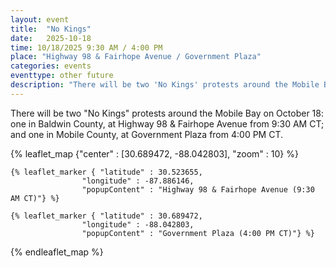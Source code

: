 ```yaml
---
layout: event
title:  "No Kings"
date:   2025-10-18
time: 10/18/2025 9:30 AM / 4:00 PM
place: "Highway 98 & Fairhope Avenue / Government Plaza"
categories: events
eventtype: other future
description: "There will be two 'No Kings' protests around the Mobile Bay on October 18: one in Baldwin County, at Highway 98 & Fairhope Avenue from 9:30 AM CT; and one in Mobile County, at Government Plaza from 4:00 PM CT."
---
```


There will be two "No Kings" protests around the Mobile Bay on October 18: one in Baldwin County, at Highway 98 & Fairhope Avenue from 9:30 AM CT; and one in Mobile County, at Government Plaza from 4:00 PM CT.

{% leaflet_map {"center" : [30.689472, -88.042803],
                 "zoom" : 10} %}

    {% leaflet_marker { "latitude" : 30.523655,
                    "longitude" : -87.886146,
                    "popupContent" : "Highway 98 & Fairhope Avenue (9:30 AM CT)"} %}
        
    {% leaflet_marker { "latitude" : 30.689472,
                    "longitude" : -88.042803,
                    "popupContent" : "Government Plaza (4:00 PM CT)"} %}

{% endleaflet_map %}